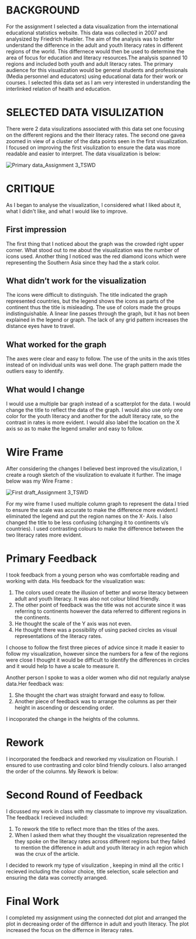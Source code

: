 
# BACKGROUND #

For the assignment I selected a data visualization from the international educational statistics website. This data was collected in 2007 and analysized by Friedrich Huebler. The aim of the analysis was to better understand the difference in the adult and youth literacy rates in different regions of the world. This differnece would then be used to determine the area of focus for education and literacy resources.The analysis spanned 10 regions and included both youth  and adult literacy rates. The primary audience for this visualization would be general students and professionals (Media personnel and educators) using educational data for their work or courses. I selected this data set as I am very interested in understanding the interlinked relation of health and education. 

# SELECTED DATA VISULIZATION #

There were 2 data visulizations associated with this data set one focusing on the different regions and the their literacy rates. The second one gavea zoomed in view of a cluster of the data points seen in the first visualization. I focused on improving the first visulization to ensure the data was more readable and easier to interpret.
The data visualization is below:

![Primary data_Assignment 3_TSWD](https://user-images.githubusercontent.com/98298048/152876665-7408d033-97a8-49f6-aa4c-0a2b7bf9d9f4.jpg)

# CRITIQUE #
As I began to analyse the visualization, I considered what I liked about it, what I didn't like, and what I would like to improve.
## First impression ##
The first thing that I noticed about the graph was the crowded right upper corner. What stood out to me about the visualization was the number of icons used. Another thing I noticed was the red diamond icons which were representing the Southern Asia since they had the a stark color.
## What didn’t work for the visualization ## 
The icons were difficult to distinguish. The title indicated the graph represented countries, but the legend shows the icons as parts of the continent thus the title is misleading. The use of colors made the groups indistinguishable.  A linear line passes through the graph, but it has not been explained in the legend or graph. The lack of any grid pattern increases the distance eyes have to travel.
 ## What worked for the graph ##
 The axes were clear and easy to follow. The use of the units in the axis titles instead of on individual units was well done. The graph pattern made the outliers easy to identify.
## What would I change ##
I would use a multiple bar graph instead of a scatterplot for the data. I would change the title to reflect the data of the graph. I would also use only one color for the youth literacy and another for the adult literacy rate, so the contrast  in rates is more evident. I would also label the location on the X axis so as to make the legend smaller and easy to follow. 

# Wire Frame #
After considering the changes I believed best improved the visulization, I create a rough sketch of the visulization to evaluate it further.
 The image below was my Wire Frame :
 
 ![First draft_Assignment 3_TSWD](https://user-images.githubusercontent.com/98298048/152876498-1482a6bf-2210-434a-a268-fc057b1902ae.jpg)

 
For my wire frame I used multiple column graph to represent the data.I tried to ensure the scale was accurate to make the difference more evident.I eliminated the legend and put the region names on the X- Axis. I also changed the title to be less confusing (changing it to continents v/s countries). I used contrasting colours to make the difference between the two literacy rates more evident.

# Primary Feedback #
I took feedback from a young person who was comfortable reading and working with data. His feedback for the visualization was: 
1) The colors used create the illusion of better and worse literacy between adult and youth literacy. It was also not colour blind friendly.
2) The other point of feedback was the title was not accurate since it was referring to continents however the data referred to different regions in the continents.
3) He thought the scale of the Y axis was not even.
4) He thought there was a possibility of using packed circles as visual representations of the literacy rates. 

I choose to follow the first three pieces of advice since it made it easier to follow my visualization, however since the numbers for a few of the regions were close I thought it would be difficult to identify the differences in circles and it would help to have a scale to measure it.

Another person I spoke to was a older women who did not regularly analyse data.Her feedback was:
1) She thought the chart was straight forward and easy to follow.
2) Another piece of feedback was to arrange the columns as per their height in ascending or descending order.

I incoporated the change in the heights of the columns.

# Rework #

I incorporated the feedback and reworked my visulization on Flourish. I ensured to use contrasting and color blind friendly colours. I also arranged the order of the columns.
My Rework is below:

<div class="flourish-embed flourish-chart" data-src="visualisation/8622079"><script src="https://public.flourish.studio/resources/embed.js"></script></div>

# Second Round of Feedback #
 
I dicussed my work in class with my classmate to improve my visualization.
The feedback I recieved included: 
1) To rework the title to reflect more than the titles of the axes.
2) When I asked them what they thought the visualization represented the they spoke on the literacy rates across different regions but they failed to mention the difference in adult and youth literacy in ach region which was the crux of the article.

I decided to rework my type of visulization , keeping in mind all the critic I recieved including the colour choice, title selection, scale selection and ensuring the data was correctly arranged.

# Final Work #
I completed my assignment using the connected dot plot and arranged the plot in decreasing order of the differnce in adult and youth literacy. 
The plot increased the focus on the differnce in literacy rates.

<div class="flourish-embed flourish-scatter" data-src="visualisation/8635910"><script src="https://public.flourish.studio/resources/embed.js"></script></div>
